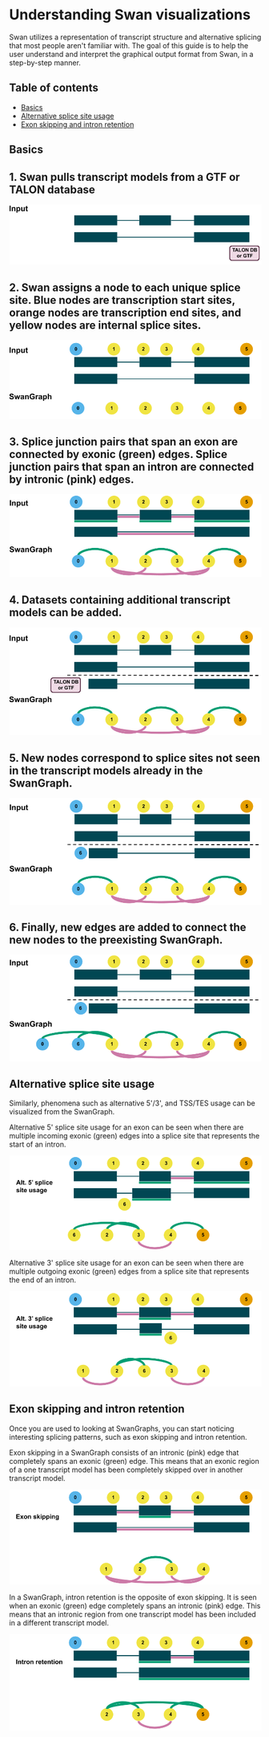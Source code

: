 # Understanding Swan visualizations

Swan utilizes a representation of transcript structure and alternative splicing that most people aren't familiar with. The goal of this guide is to help the user understand and interpret the graphical output format from Swan, in a step-by-step manner.

## Table of contents

* [Basics](understanding_swan_vis.md#basics)
* [Alternative splice site usage](understanding_swan_vis.md#alternative-splice-site-usage)
* [Exon skipping and intron retention](understanding_swan_vis.md#exon-skipping-and-intron-retention)

## Basics

## 1. Swan pulls transcript models from a GTF or TALON database

![](../.gitbook/assets/teaching_1%20%281%29.png)

## 2. Swan assigns a node to each unique splice site. Blue nodes are transcription start sites, orange nodes are transcription end sites, and yellow nodes are internal splice sites.

![](../.gitbook/assets/teaching_3%20%281%29.png)

## 3. Splice junction pairs that span an exon are connected by exonic \(green\) edges. Splice junction pairs that span an intron are connected by intronic \(pink\) edges.

![](../.gitbook/assets/teaching_8%20%281%29.png)

## 4. Datasets containing additional transcript models can be added.

![](../.gitbook/assets/teaching_9%20%281%29.png)

## 5. New nodes correspond to splice sites not seen in the transcript models already in the SwanGraph.

![](../.gitbook/assets/teaching_10%20%281%29.png)

## 6. Finally, new edges are added to connect the new nodes to the preexisting SwanGraph.

![](../.gitbook/assets/teaching_11%20%281%29.png)

## Alternative splice site usage

Similarly, phenomena such as alternative 5'/3', and TSS/TES usage can be visualized from the SwanGraph.

Alternative 5' splice site usage for an exon can be seen when there are multiple incoming exonic \(green\) edges into a splice site that represents the start of an intron.

 ![alt\_5](../.gitbook/assets/alt_5%20%281%29.png)

Alternative 3' splice site usage for an exon can be seen when there are multiple outgoing exonic \(green\) edges from a splice site that represents the end of an intron.

 ![alt\_3](../.gitbook/assets/alt_3%20%281%29.png)

## Exon skipping and intron retention

Once you are used to looking at SwanGraphs, you can start noticing interesting splicing patterns, such as exon skipping and intron retention.

Exon skipping in a SwanGraph consists of an intronic \(pink\) edge that completely spans an exonic \(green\) edge. This means that an exonic region of a one transcript model has been completely skipped over in another transcript model.

 ![exon\_skipping](../.gitbook/assets/exon_skipping%20%281%29.png)

In a SwanGraph, intron retention is the opposite of exon skipping. It is seen when an exonic \(green\) edge completely spans an intronic \(pink\) edge. This means that an intronic region from one transcript model has been included in a different transcript model.

 ![intron\_retention](../.gitbook/assets/intron_retention%20%281%29.png)

